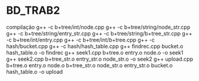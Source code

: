 # BD_TRAB2

compilação
g++ -c b+tree/int/node.cpp
g++ -c b+tree/string/node_str.cpp
g++ -c b+tree/string/entry_str.cpp
g++ -c b+tree/string/b+tree_str.cpp
g++ -c b+tree/int/entry.cpp
g++ -c b+tree/int/b+tree.cpp
g++ -c hash/bucket.cpp
g++ -c hash/hash_table.cpp
g++ findrec.cpp bucket.o hash_table.o -o findrec
g++ seek1.cpp b+tree.o entry.o node.o -o seek1
g++ seek2.cpp b+tree_str.o entry_str.o node_str.o -o seek2
g++ upload.cpp b+tree.o entry.o node.o b+tree_str.o node_str.o entry_str.o bucket.o hash_table.o -o upload
